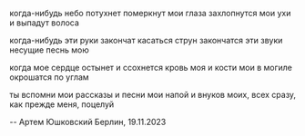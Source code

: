 когда-нибудь небо потухнет
померкнут мои глаза
захлопнутся мои ухи
и выпадут волоса

когда-нибудь эти руки
закончат касаться струн
закончатся эти звуки
несущие песнь мою

когда мое сердце остынет
и ссохнется кровь моя
и кости мои в могиле
окрошатся по углам

ты вспомни мои рассказы
и песни мои напой
и внуков моих, всех сразу,
как прежде меня, поцелуй

--
Артем Юшковский
Берлин, 19.11.2023
